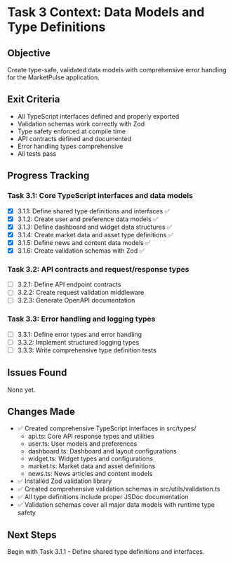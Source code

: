 # Task 3 Context: Data Models and Type Definitions

## Objective

Create type-safe, validated data models with comprehensive error handling for the MarketPulse application.

## Exit Criteria

- All TypeScript interfaces defined and properly exported
- Validation schemas work correctly with Zod
- Type safety enforced at compile time
- API contracts defined and documented
- Error handling types comprehensive
- All tests pass

## Progress Tracking

### Task 3.1: Core TypeScript interfaces and data models

- [x] 3.1.1: Define shared type definitions and interfaces ✅
- [x] 3.1.2: Create user and preference data models ✅
- [x] 3.1.3: Define dashboard and widget data structures ✅
- [x] 3.1.4: Create market data and asset type definitions ✅
- [x] 3.1.5: Define news and content data models ✅
- [x] 3.1.6: Create validation schemas with Zod ✅

### Task 3.2: API contracts and request/response types

- [ ] 3.2.1: Define API endpoint contracts
- [ ] 3.2.2: Create request validation middleware
- [ ] 3.2.3: Generate OpenAPI documentation

### Task 3.3: Error handling and logging types

- [ ] 3.3.1: Define error types and error handling
- [ ] 3.3.2: Implement structured logging types
- [ ] 3.3.3: Write comprehensive type definition tests

## Issues Found

None yet.

## Changes Made

- ✅ Created comprehensive TypeScript interfaces in src/types/
  - api.ts: Core API response types and utilities
  - user.ts: User models and preferences
  - dashboard.ts: Dashboard and layout configurations
  - widget.ts: Widget types and configurations
  - market.ts: Market data and asset definitions
  - news.ts: News articles and content models
- ✅ Installed Zod validation library
- ✅ Created comprehensive validation schemas in src/utils/validation.ts
- ✅ All type definitions include proper JSDoc documentation
- ✅ Validation schemas cover all major data models with runtime type safety

## Next Steps

Begin with Task 3.1.1 - Define shared type definitions and interfaces.
